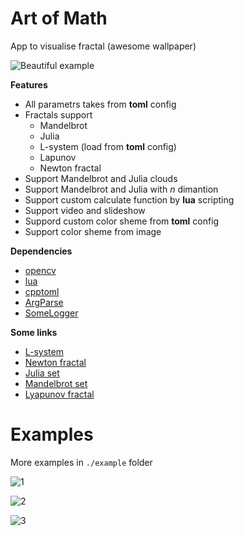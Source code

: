 # Art of Math
App to visualise fractal (awesome wallpaper)

![Beautiful example](https://github.com/J-CITY/TinyWinToast/blob/master/examples/mc.png)

**Features**
* All parametrs takes from **toml** config
* Fractals support
    * Mandelbrot
    * Julia
    * L-system (load from **toml** config)
    * Lapunov
    * Newton fractal
* Support Mandelbrot and Julia clouds
* Support Mandelbrot and Julia with *n* dimantion
* Support custom calculate function by **lua** scripting
* Support video and slideshow
* Suppord custom color sheme from **toml** config
* Support color sheme from image

**Dependencies**
* [opencv](https://opencv.org/)
* [lua](https://github.com/lua/lua)
* [cpptoml](https://github.com/skystrife/cpptoml)
* [ArgParse](https://github.com/J-CITY/ArgParse)
* [SomeLogger](https://github.com/J-CITY/SomeLogger)

**Some links**
* [L-system](http://paulbourke.net/fractals/lsys/)
* [Newton fractal](https://en.wikipedia.org/wiki/Newton_fractal)
* [Julia set](https://en.wikipedia.org/wiki/Julia_set)
* [Mandelbrot set](https://en.wikipedia.org/wiki/Mandelbrot_set)
* [Lyapunov fractal](https://en.wikipedia.org/wiki/Lyapunov_fractal)

# Examples

More examples in ```./example``` folder

![1](https://github.com/J-CITY/TinyWinToast/blob/master/examples/script.png)

![2](https://github.com/J-CITY/TinyWinToast/blob/master/examples/m1.png)

![3](https://github.com/J-CITY/TinyWinToast/blob/master/examples/c7.png)
